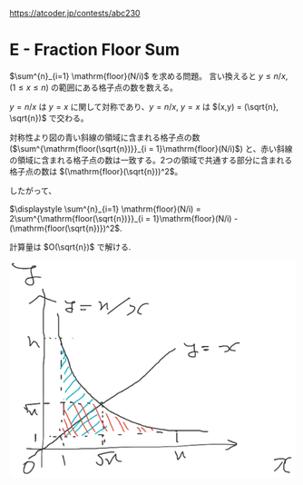 https://atcoder.jp/contests/abc230

# E - Fraction Floor Sum

$\sum^{n}_{i=1} \mathrm{floor}(N/i)$ を求める問題。
言い換えると $y \le n / x$, $(1 \le x \le n)$ の範囲にある格子点の数を数える。


$y = n/x$ は $y = x$ に関して対称であり、$y = n/x$, $y = x$ は $(x,y) = (\sqrt{n}, \sqrt{n})$ で交わる。

対称性より図の青い斜線の領域に含まれる格子点の数 ($\sum^{\mathrm{floor(\sqrt{n})}}_{i = 1}\mathrm{floor}(N/i)$) と、赤い斜線の領域に含まれる格子点の数は一致する。2つの領域で共通する部分に含まれる格子点の数は $(\mathrm{floor}(\sqrt{n}))^2$。

したがって、

$\displaystyle \sum^{n}_{i=1} \mathrm{floor}(N/i) = 2\sum^{\mathrm{floor(\sqrt{n})}}_{i = 1}\mathrm{floor}(N/i) - (\mathrm{floor(\sqrt{n})})^2$.

計算量は $O(\sqrt{n})$ で解ける.

![e.png](e.png)
